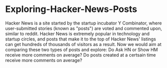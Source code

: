 # Exploring-Hacker-News-Posts
Hacker News is a site started by the startup incubator Y Combinator, where user-submitted stories (known as "posts") are voted and commented upon, similar to reddit. Hacker News is extremely popular in technology and startup circles, and posts that make it to the top of Hacker News' listings can get hundreds of thousands of visitors as a result.  Now we would aim at comparing these two types of posts and explore:  Do Ask HN or Show HM receive more comments on average? Do posts created at a certsain time receive more comments on average?

